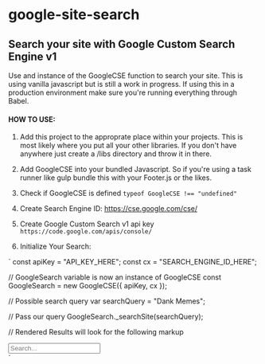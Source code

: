 # google-site-search
## Search your site with Google Custom Search Engine v1

Use and instance of the GoogleCSE function to search your site. This is using vanilla javascript but is still a work in progress. If using this in a production environment make sure you're running everything through Babel.

#### HOW TO USE:

1. Add this project to the approprate place within your projects. This is most likely where you put all your other libraries. If you don't have anywhere just create a /libs directory and throw it in there.

2. Add GoogleCSE into your bundled Javascript. So if you're using a task runner like gulp bundle this with your Footer.js or the likes.

3. Check if GoogleCSE is defined `typeof GoogleCSE !== "undefined"`

4. Create Search Engine ID: https://cse.google.com/cse/

5. Create Google Custom Search v1 api key `https://code.google.com/apis/console/`

6. Initialize Your Search:

`
const apiKey = "API_KEY_HERE";
const cx = "SEARCH_ENGINE_ID_HERE";

// GoogleSearch variable is now an instance of GoogleCSE
const GoogleSearch = new GoogleCSE({ apiKey, cx });

// Possible search query
var searchQuery = "Dank Memes";

// Pass our query
GoogleSearch._searchSite(searchQuery);

// Rendered Results will look for the following markup
<!--
 Google CSE Search Results
 Display and paginate up to 100 search results per query.
 -->
<div class="google-wrapper">
  <div id="google-controls">
    <p id="google-total-results"></p>
    <input id="google-search-input" type="text" placeholder="Search..." />
  </div>
  <div id="google-results"></div>
  <div id="google-pagination"></div>
</div>
`
